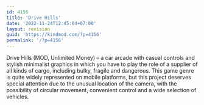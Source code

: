 ```yaml
---
id: 4156
title: 'Drive Hills'
date: '2022-11-24T12:45:04+07:00'
layout: revision
guid: 'https://kindmod.com/?p=4156'
permalink: '/?p=4156'
---
```


Drive Hills (MOD, Unlimited Money) – a car arcade with casual controls and stylish minimalist graphics in which you have to play the role of a supplier of all kinds of cargo, including bulky, fragile and dangerous. This game genre is quite widely represented on mobile platforms, but this project deserves special attention due to the unusual location of the camera, with the possibility of circular movement, convenient control and a wide selection of vehicles.